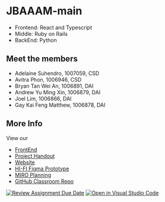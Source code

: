 # JBAAAM-main
- Frontend: React and Typescript
- Middle: Ruby on Rails
- BackEnd: Python
## Meet the members
- Adelaine Suhendro, 1007059, CSD
- Avitra Phon, 1006946, CSD
- Bryan Tan Wei An, 1006891, DAI
- Andrew Yu Ming Xin, 1006879, DAI
- Joel Lim, 1006866, DAI
- Gay Kai Feng Matthew, 1006878, DAI

## More Info
View our
- [FrontEnd](https://jbaaam-frontend.et.r.appspot.com/)
- [Project Handout](https://github.com/ilenhanako/SDS-2024-Team-03/files/15323228/Final.Project.Handout.Summer.2024.1.docx)
- [Website](https://sites.google.com/view/jbaaam/home)
- [HI-FI Figma Prototype](https://www.figma.com/proto/kTLbEtR91dCn9nWa8NLiuC/Hifi-Prototype?node-id=0-1&t=BTGPwEbyxkxrfKef-0&scaling=min-zoom&content-scaling=fixed&page-id=0%3A1&starting-point-node-id=1%3A2)
- [MIRO Planning](https://miro.com/app/board/uXjVKFI343k=/)
- [GitHub Classroom Repo](https://github.com/Service-Design-Studio/1d-final-project-summer-2024-sds-2024-team-03)

[![Review Assignment Due Date](https://classroom.github.com/assets/deadline-readme-button-24ddc0f5d75046c5622901739e7c5dd533143b0c8e959d652212380cedb1ea36.svg)](https://classroom.github.com/a/QpCtzJAE)
[![Open in Visual Studio Code](https://classroom.github.com/assets/open-in-vscode-718a45dd9cf7e7f842a935f5ebbe5719a5e09af4491e668f4dbf3b35d5cca122.svg)](https://classroom.github.com/online_ide?assignment_repo_id=15059043&assignment_repo_type=AssignmentRepo)

